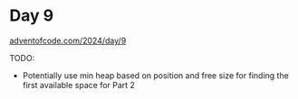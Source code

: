 # Day 9
[adventofcode.com/2024/day/9](https://adventofcode.com/2024/day/9)

TODO:
- Potentially use min heap based on position and free size for finding the first available space for Part 2 